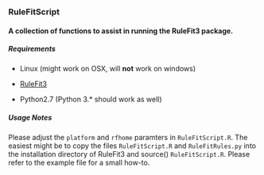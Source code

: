 
### RuleFitScript

#### A collection of functions to assist in running the RuleFit3 package.

##### Requirements

 + Linux (might work on OSX, will **not** work on windows)

 + [RuleFit3](http://statweb.stanford.edu/~jhf/r-rulefit/rulefit3/RuleFit_help.html)

 + Python2.7 (Python 3.* should work as well)
 

##### Usage Notes

Please adjust the `platform` and `rfhome` paramters in `RuleFitScript.R`.
The easiest might be to copy the files `RuleFitScript.R` and `RuleFitRules.py` into the installation directory of RuleFit3 and source() `RuleFitScript.R`.
Please refer to the example file for a small how-to.